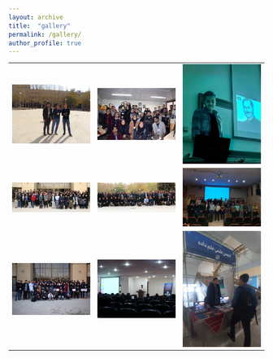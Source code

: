 ```yaml
---
layout: archive
title:  "gallery"
permalink: /gallery/
author_profile: true
---
```



 

|         |       |       | 
|:-------:|:-----:|:-----:|
|![](/images/gallery/1.JPG)|![](/images/gallery/3.jpg)|![](/images/gallery/8.jpg)|
|   ![](/images/gallery/5.png) | ![](/images/gallery/6.png) |   ![](/images/gallery/7.jpg) |
|   ![](/images/gallery/2.jpg) |  ![](/images/gallery/20.jpg) |  ![](/images/gallery/9.jpg)|


<!-- 
|  ![](/images/gallery/1.JPG)  | ![](/images/gallery/3.jpg) |    |
|   ![](/images/gallery/5.png) | ![](/images/gallery/6.png) |   ![](/images/gallery/8.jpg) |
|   ![](/images/gallery/2.jpg) | ![](/images/gallery/7.jpg) |   ![](/images/gallery/9.jpg) | -->

